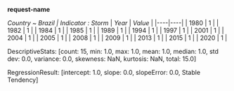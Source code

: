 **request-name**

_Country ~ Brazil | Indicator : Storm_
| *Year* | *Value* |
|----|----|
| 1980 | 1 |
| 1982 | 1 |
| 1984 | 1 |
| 1985 | 1 |
| 1989 | 1 |
| 1994 | 1 |
| 1997 | 1 |
| 2001 | 1 |
| 2004 | 1 |
| 2005 | 1 |
| 2008 | 1 |
| 2009 | 1 |
| 2013 | 1 |
| 2015 | 1 |
| 2020 | 1 |

DescriptiveStats: [count: 15, min: 1.0, max: 1.0, mean: 1.0, median: 1.0, std dev: 0.0, variance: 0.0, skewness: NaN, kurtosis: NaN, total: 15.0]

RegressionResult: [intercept: 1.0, slope: 0.0, slopeError: 0.0, Stable Tendency]
